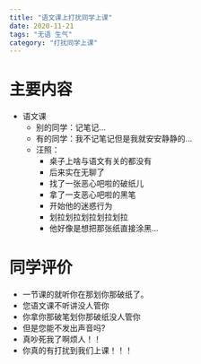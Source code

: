 ```yaml
---
title: "语文课上打扰同学上课"
date: 2020-11-21
tags: "无语 生气"
category: "打扰同学上课"
---
```


# 主要内容
+ 语文课
  - 别的同学：记笔记...
  - 有的同学：我不记笔记但是我就安安静静的...
  - 汪照：
    - 桌子上啥与语文有关的都没有
    - 后来实在无聊了
    - 找了一张恶心吧啦的破纸儿
    - 拿了一支恶心吧啦的黑笔
    - 开始他的迷惑行为
    - 划拉划拉划拉划拉划拉
    - 他好像是想把那张纸直接涂黑...


# 同学评价
* 一节课的就听你在那划你那破纸了。
* 您语文课不听讲没人管你
* 你拿你那破笔划你那破纸没人管你
* 但是您能不发出声音吗?
* 真吵死我了啊烦人！！
* 你真的有打扰到我们上课！！！
